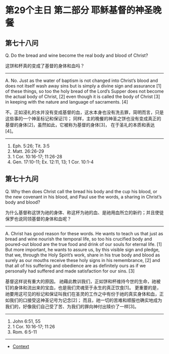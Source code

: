 # 第29个主日 第二部分 耶稣基督的神圣晚餐

## 第七十八问

Q. Do the bread and wine become
the real body and blood of Christ?

这饼和杯真的变成了基督的身体和血吗？

---

A. No.
Just as the water of baptism
is not changed into Christ’s blood
and does not itself wash away sins
but is simply a divine sign and assurance [1] of these things,
so too the holy bread of the Lord’s Supper
does not become the actual body of Christ, [2]
even though it is called the body of Christ [3]
in keeping with the nature and language of sacraments. [4]

不。正如浸礼的水并没有变成基督的血，这水本身也没有洗去罪，简明而言，只是这些事的一个神圣标记和保证[1]；
同样，主的晚餐的神圣之饼也没有变成真正的基督的身体[2]，虽然如此，它被称为基督的身体[3]，
在于圣礼的本质和表达[4]。

---

1. Eph. 5:26; Tit. 3:5
2. Matt. 26:26-29
3. 1 Cor. 10:16-17; 11:26-28
4. Gen. 17:10-11; Ex. 12:11, 13; 1 Cor. 10:1-4

## 第七十九问

Q. Why then does Christ call
the bread his body
and the cup his blood,
or the new covenant in his blood,
and Paul use the words,
a sharing in Christ’s body and blood?

为什么基督称这饼为祂的身体、称这杯为祂的血、是祂用血所立的新约；并且使徒保罗也说同领基督的身体和血呢？

---

A. Christ has good reason for these words.
He wants to teach us that
just as bread and wine nourish the temporal life,
so too his crucified body and poured-out blood
are the true food and drink of our souls for eternal life. [1]
But more important,
he wants to assure us, by this visible sign and pledge,
that we, through the Holy Spirit’s work,
share in his true body and blood
as surely as our mouths
receive these holy signs in his remembrance, [2]
and that all of his suffering and obedience
are as definitely ours
as if we personally
had suffered and made satisfaction for our sins. [3]

基督这样说有重大的原因。
祂藉此教训我们，正如饼和杯维持今世的生命，祂被钉的身体和流出来的宝血，也是我们灵魂至于永生的真正饮食[1]。
更重要的是，祂要用这可见的标记和保证叫我们在圣灵的工作之中有份于祂的真实身体和血，正如我们的口接受这神圣记号为记念[2]；
而且，祂一切的苦难和顺服也确实地成为我们的，好像我们自己受了苦、为我们的罪向神付出赎价了一样[3]。

---

1. John 6:51, 55
2. 1 Cor. 10:16-17; 11:26
3. Rom. 6:5-11

----

* [Context](./welcome)